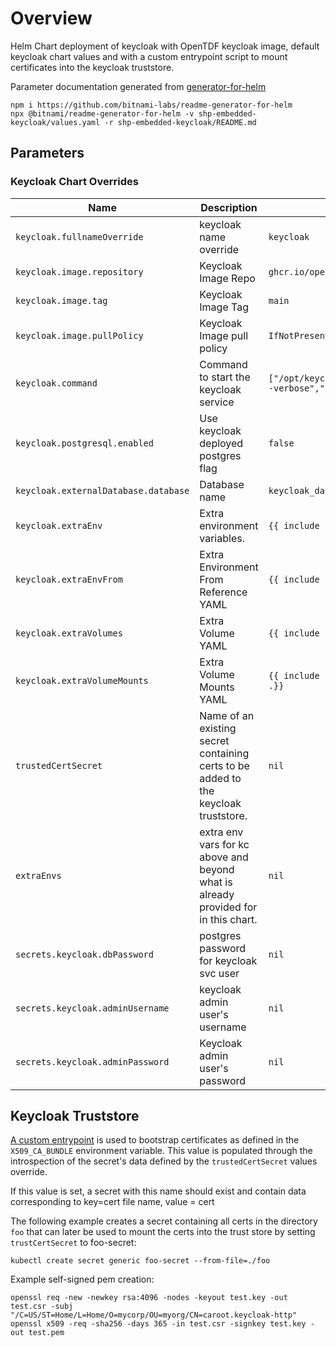 # Overview
Helm Chart deployment of keycloak with OpenTDF keycloak image, default keycloak chart values and with a custom entrypoint
script to mount certificates into the keycloak truststore.

Parameter documentation generated from [generator-for-helm](https://github.com/bitnami-labs/readme-generator-for-helm)
```shell
npm i https://github.com/bitnami-labs/readme-generator-for-helm
npx @bitnami/readme-generator-for-helm -v shp-embedded-keycloak/values.yaml -r shp-embedded-keycloak/README.md
```

## Parameters

### Keycloak Chart Overrides

| Name                                 | Description                                                                         | Value                                                                          |
| ------------------------------------ | ----------------------------------------------------------------------------------- | ------------------------------------------------------------------------------ |
| `keycloak.fullnameOverride`          | keycloak name override                                                              | `keycloak`                                                                     |
| `keycloak.image.repository`          | Keycloak Image Repo                                                                 | `ghcr.io/opentdf/keycloak`                                                     |
| `keycloak.image.tag`                 | Keycloak Image Tag                                                                  | `main`                                                                         |
| `keycloak.image.pullPolicy`          | Keycloak Image pull policy                                                          | `IfNotPresent`                                                                 |
| `keycloak.command`                   | Command to start the keycloak service                                               | `["/opt/keycloak/custom_bin/kc_custom_entrypoint.sh","--verbose","start-dev"]` |
| `keycloak.postgresql.enabled`        | Use keycloak deployed postgres flag                                                 | `false`                                                                        |
| `keycloak.externalDatabase.database` | Database name                                                                       | `keycloak_database`                                                            |
| `keycloak.extraEnv`                  | Extra environment variables.                                                        | `{{ include "shp.embedded.keycloak.extraEnv" . }}`                             |
| `keycloak.extraEnvFrom`              | Extra Environment From Reference YAML                                               | `{{ include "shp.embedded.keycloak.extraEnvFrom" . }}`                         |
| `keycloak.extraVolumes`              | Extra Volume YAML                                                                   | `{{ include "shp.embedded.keycloak.extraVolumes" . }}`                         |
| `keycloak.extraVolumeMounts`         | Extra Volume Mounts YAML                                                            | `{{ include "shp.embedded.keycloak.extraVolumeMounts" .}}`                     |
| `trustedCertSecret`                  | Name of an existing secret containing certs to be added to the keycloak truststore. | `nil`                                                                          |
| `extraEnvs`                          | extra env vars for kc above and beyond what is already provided for in this chart.  | `nil`                                                                          |
| `secrets.keycloak.dbPassword`        | postgres password for keycloak svc user                                             | `nil`                                                                          |
| `secrets.keycloak.adminUsername`     | keycloak admin user's username                                                      | `nil`                                                                          |
| `secrets.keycloak.adminPassword`     | Keycloak admin user's password                                                      | `nil`                                                                          |

## Keycloak Truststore
[A custom entrypoint](./kc_custom_entrypoint.sh) is used to bootstrap certificates as defined in the `X509_CA_BUNDLE`
environment variable.  This value is populated through the introspection of the secret's data defined by the `trustedCertSecret` values override.

If this value is set, a secret with this name should exist and contain data corresponding to key=cert file name, value = cert

The following example creates a secret containing all certs in the directory `foo` that
can later be used to mount the certs into the trust store by setting `trustCertSecret` to foo-secret:

```shell
kubectl create secret generic foo-secret --from-file=./foo
```

Example self-signed pem creation:
```shell
openssl req -new -newkey rsa:4096 -nodes -keyout test.key -out test.csr -subj "/C=US/ST=Home/L=Home/O=mycorp/OU=myorg/CN=caroot.keycloak-http"
openssl x509 -req -sha256 -days 365 -in test.csr -signkey test.key -out test.pem
```